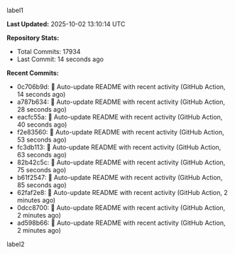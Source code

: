 
label1 
<!-- ACTIVITY_START -->
**Last Updated:** 2025-10-02 13:10:14 UTC

**Repository Stats:**
- Total Commits: 17934
- Last Commit: 14 seconds ago

**Recent Commits:**
- 0c706b9d: 🤖 Auto-update README with recent activity (GitHub Action, 14 seconds ago)
- a787b634: 🤖 Auto-update README with recent activity (GitHub Action, 28 seconds ago)
- eacfc55a: 🤖 Auto-update README with recent activity (GitHub Action, 40 seconds ago)
- f2e83560: 🤖 Auto-update README with recent activity (GitHub Action, 53 seconds ago)
- fc3db113: 🤖 Auto-update README with recent activity (GitHub Action, 63 seconds ago)
- 82b42c5c: 🤖 Auto-update README with recent activity (GitHub Action, 75 seconds ago)
- b61f2547: 🤖 Auto-update README with recent activity (GitHub Action, 85 seconds ago)
- 62faf2e8: 🤖 Auto-update README with recent activity (GitHub Action, 2 minutes ago)
- 0dcc8700: 🤖 Auto-update README with recent activity (GitHub Action, 2 minutes ago)
- ad598b66: 🤖 Auto-update README with recent activity (GitHub Action, 2 minutes ago)
<!-- ACTIVITY_END -->

label2
